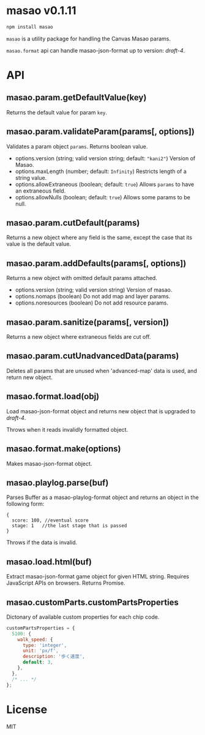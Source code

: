 # masao v0.1.11

```sh
npm install masao
```

`masao` is a utility package for handling the Canvas Masao params.

`masao.format` api can handle masao-json-format up to version: *draft-4*.

# API
## masao.param.getDefaultValue(key)
Returns the default value for param `key`.

## masao.param.validateParam(params[, options])
Validates a param object `params`. Returns boolean value.

* options.version (string; valid version string; default: `"kani2"`) Version of Masao.
* options.maxLength (number; default: `Infinity`) Restricts length of a string value.
* options.allowExtraneous (boolean; default: `true`) Allows `params` to have an extraneous field.
* options.allowNulls (boolean; default: `true`) Allows some params to be null.

## masao.param.cutDefault(params)
Returns a new object where any field is the same, except the case that its value is the default value.

## masao.param.addDefaults(params[, options])
Returns a new object with omitted default params attached.

* options.version (string; valid version string) Version of masao.
* options.nomaps (boolean) Do not add map and layer params.
* options.noresources (boolean) Do not add resource params.

## masao.param.sanitize(params[, version])
Returns a new object where extraneous fields are cut off.

## masao.param.cutUnadvancedData(params)
Deletes all params that are unused when 'advanced-map' data is used, and return new object.

## masao.format.load(obj)
Load masao-json-format object and returns new object that is upgraded to *draft-4*.

Throws when it reads invalidly formatted object.

## masao.format.make(options)
Makes masao-json-format object.

## masao.playlog.parse(buf)
Parses Buffer as a masao-playlog-format object and returns an object in the following form:

    {
      score: 100, //eventual score
      stage: 1   //the last stage that is passed
    }

Throws if the data is invalid.

## masao.load.html(buf)
Extract masao-json-format game object for given HTML string.
Requires JavaScript APIs on browsers.
Returns Promise.

## masao.customParts.customPartsProperties
Dictonary of available custom properties for each chip code.

```js
customPartsProperties = {
  5100: {
    walk_speed: {
      type: 'integer',
      unit: 'px/f',
      description: '歩く速度',
      default: 3,
    },
  },
  /* ... */
};
```

# License
MIT
